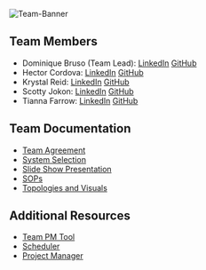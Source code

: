 ![Team-Banner](https://i.pinimg.com/736x/a1/be/eb/a1beeb2b96f9c9566a6d3b85fcab1b4b.jpg)

## Team Members
- Dominique Bruso (Team Lead): [LinkedIn](https://www.linkedin.com/in/dominique-bruso-7005b827a/) [GitHub](https://github.com/nbruso) 
- Hector Cordova: [LinkedIn](www.linkedin.com/in/hector-a-cordova) [GitHub](https://github.com/Hector2024)
- Krystal Reid: [LinkedIn](https://www.linkedin.com/in/krys-reid/) [GitHub](https://github.com/thechaoskrys) 
- Scotty Jokon: [LinkedIn](https://www.linkedin.com/in/scottyjokon/) [GitHub](https://github.com/SteezyLoh)
- Tianna Farrow: [LinkedIn](www.linkedin.com/in/tianna-farrow) [GitHub](https://github.com/raqueltianna)


## Team Documentation
- [Team Agreement](teamagreement.md)
- [System Selection](systemselction.md)
- [Slide Show Presentation](https://github.com/cyberguardianit/Presentation-Materials)
- [SOPs](https://github.com/cyberguardianit/SOPs)
- [Topologies and Visuals](https://github.com/cyberguardianit/Topologies-and-Visuals)

## Additional Resources
- [Team PM Tool](https://app.slack.com/huddle/T039KG69K/C064H6LG0G6)
- [Scheduler](https://calendar.google.com/calendar/u/0/r?cid=57c89e02aceed7d592312026d462e6565d0166ba8ac4cb3014191f6cc9e8ebff@group.calendar.google.com&pli=1)
- [Project Manager](https://github.com/users/raqueltianna/projects/1)
